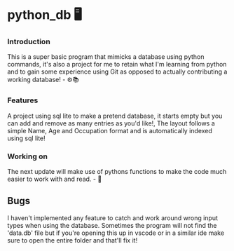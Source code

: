 # python_db 🖥️

### Introduction
This is a super basic program that mimicks a database using python commands, it's also a project for me to retain what I'm learning from python and to gain some experience using Git as opposed to actually contributing a working database! - ⚙️📚

### Features 
A project using sql lite to make a pretend database, it starts empty but you can add and remove as many entries as you'd like!, The layout follows a simple Name, Age and Occupation format and is automatically indexed using sql lite! 

### Working on
The next update will make use of pythons functions to make the code much easier to work with and read. - 💾

## Bugs
I haven't implemented any feature to catch and work around wrong input types when using the database. Sometimes the program will not find the 'data.db' file but if you're opening this up in vscode or in a similar ide make sure to open the entire folder and that'll fix it!
